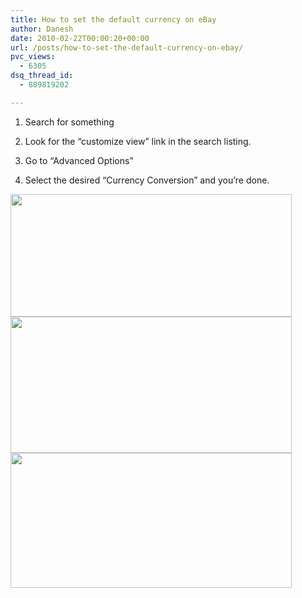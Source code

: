 ```yaml
---
title: How to set the default currency on eBay
author: Danesh
date: 2010-02-22T00:00:20+00:00
url: /posts/how-to-set-the-default-currency-on-ebay/
pvc_views:
  - 6305
dsq_thread_id:
  - 889819202

---
```

1. Search for something

2. Look for the &#8220;customize view&#8221; link in the search listing.

3. Go to &#8220;Advanced Options&#8221;

4. Select the desired &#8220;Currency Conversion&#8221; and you&#8217;re done.

<img loading="lazy" class="alignnone size-medium wp-image-2004" title="Aviary shop-ebay-com-my Picture 1" src="/wp-content/uploads/2010/02/Aviary-shop-ebay-com-my-Picture-1-450x196.png" alt="" width="450" height="196" srcset="/wp-content/uploads/2010/02/Aviary-shop-ebay-com-my-Picture-1-450x196.png 450w, /wp-content/uploads/2010/02/Aviary-shop-ebay-com-my-Picture-1.png 545w" sizes="(max-width: 450px) 100vw, 450px" /> 

<img loading="lazy" class="alignnone size-medium wp-image-2005" title="Aviary shop-ebay-com-my Picture 2" src="/wp-content/uploads/2010/02/Aviary-shop-ebay-com-my-Picture-2-450x218.png" alt="" width="450" height="218" srcset="/wp-content/uploads/2010/02/Aviary-shop-ebay-com-my-Picture-2-450x218.png 450w, /wp-content/uploads/2010/02/Aviary-shop-ebay-com-my-Picture-2.png 616w" sizes="(max-width: 450px) 100vw, 450px" /> 

<img loading="lazy" class="alignnone size-medium wp-image-2003" title="Aviary shop-ebay-com-my Picture 3" src="/wp-content/uploads/2010/02/Aviary-shop-ebay-com-my-Picture-3-450x216.png" alt="" width="450" height="216" srcset="/wp-content/uploads/2010/02/Aviary-shop-ebay-com-my-Picture-3-450x216.png 450w, /wp-content/uploads/2010/02/Aviary-shop-ebay-com-my-Picture-3.png 616w" sizes="(max-width: 450px) 100vw, 450px" />